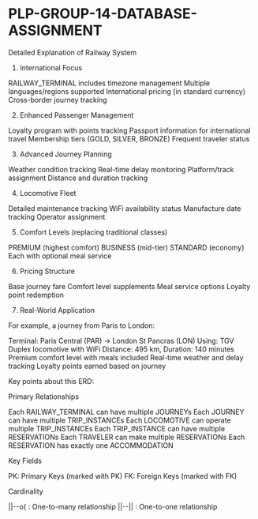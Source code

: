 # PLP-GROUP-14-DATABASE-ASSIGNMENT



Detailed Explanation of Railway System


1. International Focus

RAILWAY_TERMINAL includes timezone management
Multiple languages/regions supported
International pricing (in standard currency)
Cross-border journey tracking


2. Enhanced Passenger Management


Loyalty program with points tracking
Passport information for international travel
Membership tiers (GOLD, SILVER, BRONZE)
Frequent traveler status


3. Advanced Journey Planning


Weather condition tracking
Real-time delay monitoring
Platform/track assignment
Distance and duration tracking


4. Locomotive Fleet


Detailed maintenance tracking
WiFi availability status
Manufacture date tracking
Operator assignment


5. Comfort Levels (replacing traditional classes)


PREMIUM (highest comfort)
BUSINESS (mid-tier)
STANDARD (economy)
Each with optional meal service


6. Pricing Structure


Base journey fare
Comfort level supplements
Meal service options
Loyalty point redemption

7. Real-World Application

For example, a journey from Paris to London:

Terminal: Paris Central (PAR) → London St Pancras (LON)
Using: TGV Duplex locomotive with WiFi
Distance: 495 km, Duration: 140 minutes
Premium comfort level with meals included
Real-time weather and delay tracking
Loyalty points earned based on journey



Key points about this ERD:

Primary Relationships

Each RAILWAY_TERMINAL can have multiple JOURNEYs
Each JOURNEY can have multiple TRIP_INSTANCEs
Each LOCOMOTIVE can operate multiple TRIP_INSTANCEs
Each TRIP_INSTANCE can have multiple RESERVATIONs
Each TRAVELER can make multiple RESERVATIONs
Each RESERVATION has exactly one ACCOMMODATION


Key Fields

PK: Primary Keys (marked with PK)
FK: Foreign Keys (marked with FK)



Cardinality

||--o{ : One-to-many relationship
||--|| : One-to-one relationship
